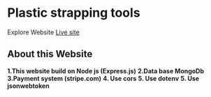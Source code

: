 # Plastic strapping tools

Explore Website [Live site]()
## About this Website

**1.This website build on Node js (Express.js)**
**2.Data base MongoDb**
**3.Payment system (stripe.com)**
**4. Use  cors**
**5. Use dotenv**
**5. Use jsonwebtoken**




